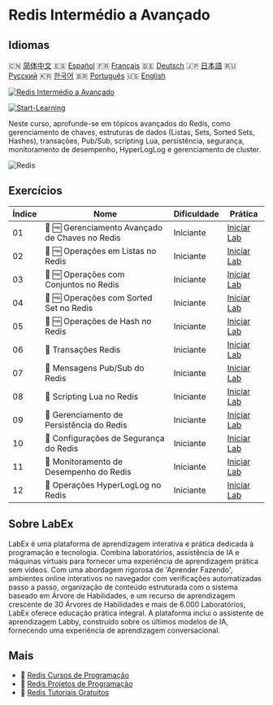 # Redis Intermédio a Avançado

## Idiomas

🇨🇳 [简体中文](README_zh.md) 🇪🇸 [Español](README_es.md) 🇫🇷 [Français](README_fr.md) 🇩🇪 [Deutsch](README_de.md) 🇯🇵 [日本語](README_ja.md) 🇷🇺 [Русский](README_ru.md) 🇰🇷 [한국어](README_ko.md) 🇧🇷 [Português](README_pt.md) 🇺🇸 [English](README.md) 

[![Redis Intermédio a Avançado](https://cover-creator.labex.io/redis-intermediate-to-advanced.png?lang=pt)](https://labex.io/pt/courses/redis-intermediate-to-advanced)

[![Start-Learning](https://img.shields.io/badge/Start-Learning-whitesmoke?style=for-the-badge)](https://labex.io/pt/courses/redis-intermediate-to-advanced)

Neste curso, aprofunde-se em tópicos avançados do Redis, como gerenciamento de chaves, estruturas de dados (Listas, Sets, Sorted Sets, Hashes), transações, Pub/Sub, scripting Lua, persistência, segurança, monitoramento de desempenho, HyperLogLog e gerenciamento de cluster.

![Redis](https://img.shields.io/badge/Redis-whitesmoke?style=for-the-badge&logo=redis)


## Exercícios

|   Índice | Nome                                            | Dificuldade   | Prática                                                                                                            |
|----------|-------------------------------------------------|---------------|--------------------------------------------------------------------------------------------------------------------|
|       01 | 📖 🆓 Gerenciamento Avançado de Chaves no Redis | Iniciante     | <a target='_blank' href='https://labex.io/pt/tutorials/redis-redis-advanced-key-management-552094'>Iniciar Lab</a> |
|       02 | 📖 🆓 Operações em Listas no Redis              | Iniciante     | <a target='_blank' href='https://labex.io/pt/tutorials/redis-redis-list-operations-552098'>Iniciar Lab</a>         |
|       03 | 📖 🆓 Operações com Conjuntos no Redis          | Iniciante     | <a target='_blank' href='https://labex.io/pt/tutorials/redis-redis-set-operations-552104'>Iniciar Lab</a>          |
|       04 | 📖 🆓 Operações com Sorted Set no Redis         | Iniciante     | <a target='_blank' href='https://labex.io/pt/tutorials/redis-redis-sorted-set-operations-552105'>Iniciar Lab</a>   |
|       05 | 📖 🆓 Operações de Hash no Redis                | Iniciante     | <a target='_blank' href='https://labex.io/pt/tutorials/redis-redis-hash-operations-552096'>Iniciar Lab</a>         |
|       06 | 📖  Transações Redis                            | Iniciante     | <a target='_blank' href='https://labex.io/pt/tutorials/redis-redis-transactions-552106'>Iniciar Lab</a>            |
|       07 | 📖  Mensagens Pub/Sub do Redis                  | Iniciante     | <a target='_blank' href='https://labex.io/pt/tutorials/redis-redis-pub-sub-messaging-552102'>Iniciar Lab</a>       |
|       08 | 📖  Scripting Lua no Redis                      | Iniciante     | <a target='_blank' href='https://labex.io/pt/tutorials/redis-redis-lua-scripting-552099'>Iniciar Lab</a>           |
|       09 | 📖  Gerenciamento de Persistência do Redis      | Iniciante     | <a target='_blank' href='https://labex.io/pt/tutorials/redis-redis-persistence-management-552101'>Iniciar Lab</a>  |
|       10 | 📖  Configurações de Segurança do Redis         | Iniciante     | <a target='_blank' href='https://labex.io/pt/tutorials/redis-redis-security-settings-552103'>Iniciar Lab</a>       |
|       11 | 📖  Monitoramento de Desempenho do Redis        | Iniciante     | <a target='_blank' href='https://labex.io/pt/tutorials/redis-redis-performance-monitoring-552100'>Iniciar Lab</a>  |
|       12 | 📖  Operações HyperLogLog no Redis              | Iniciante     | <a target='_blank' href='https://labex.io/pt/tutorials/redis-redis-hyperloglog-operations-552097'>Iniciar Lab</a>  |

## Sobre LabEx

LabEx é uma plataforma de aprendizagem interativa e prática dedicada à programação e tecnologia. Combina laboratórios, assistência de IA e máquinas virtuais para fornecer uma experiência de aprendizagem prática sem vídeos. Com uma abordagem rigorosa de 'Aprender Fazendo', ambientes online interativos no navegador com verificações automatizadas passo a passo, organização de conteúdo estruturada com o sistema baseado em Árvore de Habilidades, e um recurso de aprendizagem crescente de 30 Árvores de Habilidades e mais de 6.000 Laboratórios, LabEx oferece educação prática integral. A plataforma inclui o assistente de aprendizagem Labby, construído sobre os últimos modelos de IA, fornecendo uma experiência de aprendizagem conversacional.

## Mais

- 🔗 [Redis Cursos de Programação](https://github.com/labex-labs/awesome-programming-courses)
- 🔗 [Redis Projetos de Programação](https://github.com/labex-labs/awesome-programming-projects)
- 🔗 [Redis Tutoriais Gratuitos](https://github.com/labex-labs/redis-free-tutorials)


